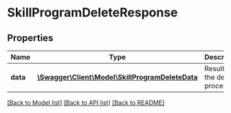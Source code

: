 # SkillProgramDeleteResponse

## Properties
Name | Type | Description | Notes
------------ | ------------- | ------------- | -------------
**data** | [**\Swagger\Client\Model\SkillProgramDeleteData**](SkillProgramDeleteData.md) | Results of the delete process | 

[[Back to Model list]](../README.md#documentation-for-models) [[Back to API list]](../README.md#documentation-for-api-endpoints) [[Back to README]](../README.md)


